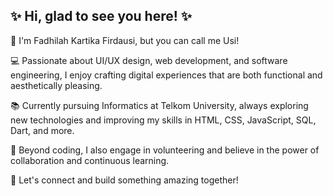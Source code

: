 ## ✨ Hi, glad to see you here! ✨ <br>

👋 I'm Fadhilah Kartika Firdausi, but you can call me Usi!<br>

💻 Passionate about UI/UX design, web development, and software engineering, I enjoy crafting digital experiences that are both functional and aesthetically pleasing. <br>

📚 Currently pursuing Informatics at Telkom University, always exploring new technologies and improving my skills in HTML, CSS, JavaScript, SQL, Dart, and more. <br>

🌱 Beyond coding, I also engage in volunteering and believe in the power of collaboration and continuous learning. <br>

🚀 Let's connect and build something amazing together! <br>
